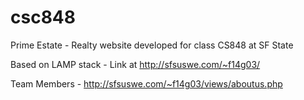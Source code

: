 # csc848
Prime Estate - Realty website developed for class CS848 at SF State

Based on LAMP stack - Link at http://sfsuswe.com/~f14g03/

Team Members - http://sfsuswe.com/~f14g03/views/aboutus.php
